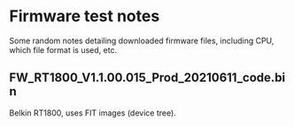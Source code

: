 # Firmware test notes

Some random notes detailing downloaded firmware files, including CPU, which
file format is used, etc.

## FW_RT1800_V1.1.00.015_Prod_20210611_code.bin

Belkin RT1800, uses FIT images (device tree).
